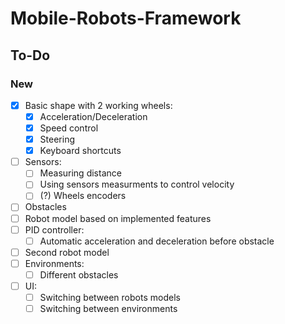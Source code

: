 # Mobile-Robots-Framework
 
## To-Do
### New
- [x] Basic shape with 2 working wheels:
    - [x] Acceleration/Deceleration
    - [x] Speed control
    - [x] Steering
    - [x] Keyboard shortcuts
- [ ] Sensors:
    - [ ] Measuring distance
    - [ ] Using sensors measurments to control velocity
    - [ ] (?) Wheels encoders
- [ ] Obstacles
- [ ] Robot model based on implemented features
- [ ] PID controller:
    - [ ] Automatic acceleration and deceleration before obstacle
- [ ] Second robot model
- [ ] Environments:
    - [ ] Different obstacles
- [ ] UI:
    - [ ] Switching between robots models
    - [ ] Switching between environments
